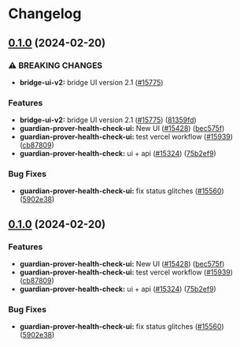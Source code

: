 # Changelog

## [0.1.0](https://github.com/conan-xyz/taiko-mono/compare/guardian-prover-health-check-ui-v0.1.0...guardian-prover-health-check-ui-v0.1.0) (2024-02-20)


### ⚠ BREAKING CHANGES

* **bridge-ui-v2:** bridge UI version 2.1  ([#15775](https://github.com/conan-xyz/taiko-mono/issues/15775))

### Features

* **bridge-ui-v2:** bridge UI version 2.1  ([#15775](https://github.com/conan-xyz/taiko-mono/issues/15775)) ([81359fd](https://github.com/conan-xyz/taiko-mono/commit/81359fd9201bb8a39095e6bdbcb3ac977a7bb5ef))
* **guardian-prover-health-check-ui:** New UI ([#15428](https://github.com/conan-xyz/taiko-mono/issues/15428)) ([bec575f](https://github.com/conan-xyz/taiko-mono/commit/bec575f03a63e58969e8ee9a492ee7a600f807a3))
* **guardian-prover-health-check-ui:** test vercel workflow ([#15939](https://github.com/conan-xyz/taiko-mono/issues/15939)) ([cb87809](https://github.com/conan-xyz/taiko-mono/commit/cb878091fb8c9535e7c003995a1755e03d5950c3))
* **guardian-prover-health-check:** ui + api ([#15324](https://github.com/conan-xyz/taiko-mono/issues/15324)) ([75b2ef9](https://github.com/conan-xyz/taiko-mono/commit/75b2ef9f9ab9f9651a9d9d55e6bc0ad0fd8d4624))


### Bug Fixes

* **guardian-prover-health-check-ui:** fix status glitches ([#15560](https://github.com/conan-xyz/taiko-mono/issues/15560)) ([5902e38](https://github.com/conan-xyz/taiko-mono/commit/5902e3892225e63df88aa606abcc3e40f0249b6e))

## [0.1.0](https://github.com/taikoxyz/taiko-mono/compare/guardian-prover-health-check-ui-v0.1.0...guardian-prover-health-check-ui-v0.1.0) (2024-02-20)


### Features

* **guardian-prover-health-check-ui:** New UI ([#15428](https://github.com/taikoxyz/taiko-mono/issues/15428)) ([bec575f](https://github.com/taikoxyz/taiko-mono/commit/bec575f03a63e58969e8ee9a492ee7a600f807a3))
* **guardian-prover-health-check-ui:** test vercel workflow ([#15939](https://github.com/taikoxyz/taiko-mono/issues/15939)) ([cb87809](https://github.com/taikoxyz/taiko-mono/commit/cb878091fb8c9535e7c003995a1755e03d5950c3))
* **guardian-prover-health-check:** ui + api ([#15324](https://github.com/taikoxyz/taiko-mono/issues/15324)) ([75b2ef9](https://github.com/taikoxyz/taiko-mono/commit/75b2ef9f9ab9f9651a9d9d55e6bc0ad0fd8d4624))


### Bug Fixes

* **guardian-prover-health-check-ui:** fix status glitches ([#15560](https://github.com/taikoxyz/taiko-mono/issues/15560)) ([5902e38](https://github.com/taikoxyz/taiko-mono/commit/5902e3892225e63df88aa606abcc3e40f0249b6e))
